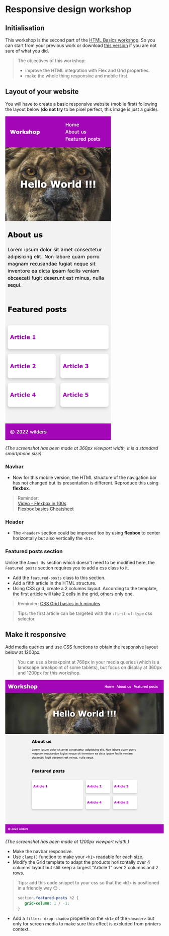 # Responsive design workshop 

## Initialisation

This workshop is the second part of the [HTML Basics workshop](https://wildcodeschool.github.io/html-basics-workshop/).
So you can start from your previous work or download [this version](https://github.com/WildCodeSchool/html-css-workshop-basics/archive/refs/heads/master.zip) if you are not sure of what you did.

> The objectives of this workshop: 
> - improve the HTML integration with Flex and Grid properties.
> - make the whole thing responsive and mobile first.

## Layout of your website
You will have to create a basic responsive website (mobile first) following the layout below (**do not try** to be pixel perfect, this image is just a guide). 

![Layout to reproduce](mobile_layout.png) 

*(The screenshot has been made at 360px viewport width, it is a standard smartphone size).*


### Navbar

- Now for this mobile version, the HTML structure of the navigation bar has not changed but its presentation is different. Reproduce this using **flexbox**.

> Reminder:  
> [Video - Flexbox in 100s](https://www.youtube.com/watch?v=K74l26pE4YA)  
> [Flexbox basics Cheatsheet](https://jonitrythall.com/content/images/flexboxsheet.pdf)


### Header

- The `<header>` section could be improved too by using **flexbox** to center horizontally but also vertically the `<h1>`.

### Featured posts section

Unlike the `About Us` section which doesn't need to be modified here, the `Featured posts` section requires you to add a css class to it.
- Add the `featured-posts` class to this section.
- Add a fifth article in the HTML structure.
- Using CSS grid, create a 2 columns layout. According to the template, the first article will take 2 cells in the grid, others only one.

> Reminder: [CSS Grid basics in 5 minutes](https://www.freecodecamp.org/news/learn-css-grid-in-5-minutes-f582e87b1228).  

> Tips: the first article can be targeted with the `:first-of-type` css selector.

## Make it responsive

Add media queries and use CSS functions to obtain the responsive layout below at 1200px. 
> You can use a breakpoint at 768px in your media queries (which is a landscape breakpoint of some tablets), but focus on display at 360px and 1200px for this workshop.

![Layout to reproduce](desktop_layout.png) 

*(The screenshot has been made at 1200px viewport width.)*

- Make the navbar responsive.
- Use `clamp()` function to make your `<h1>` readable for each size.
- Modify the Grid template to adapt the products horizontally over 4 columns layout but still keep a largest "Article 1" over 2 columns and 2 rows.

> Tips: add this code snippet to your css so that the `<h2>` is positioned in a friendly way 😏 .
> ```css
> section.featured-posts h2 {
>    grid-column: 1 / -1;
> }
> ```

- Add a `filter: drop-shadow` propertie on the `<h1>` of the `<header>` but only for screen media to make sure this effect is excluded from printers context.
